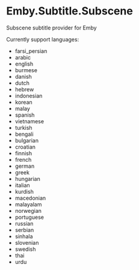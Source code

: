 # Emby.Subtitle.Subscene
Subscene subtitle provider for Emby

Currently support languages:

* farsi_persian
* arabic
* english
* burmese
* danish
* dutch
* hebrew
* indonesian
* korean
* malay
* spanish
* vietnamese
* turkish
* bengali
* bulgarian
* croatian
* finnish
* french
* german
* greek
* hungarian
* italian
* kurdish
* macedonian
* malayalam
* norwegian
* portuguese
* russian
* serbian
* sinhala
* slovenian
* swedish
* thai
* urdu
